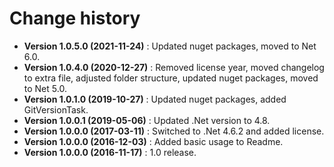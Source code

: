 # Change history

* **Version 1.0.5.0 (2021-11-24)** : Updated nuget packages, moved to Net 6.0.
* **Version 1.0.4.0 (2020-12-27)** : Removed license year, moved changelog to extra file, adjusted folder structure, updated nuget packages, moved to Net 5.0.
* **Version 1.0.1.0 (2019-10-27)** : Updated nuget packages, added GitVersionTask.
* **Version 1.0.0.1 (2019-05-06)** : Updated .Net version to 4.8.
* **Version 1.0.0.0 (2017-03-11)** : Switched to .Net 4.6.2 and added license.
* **Version 1.0.0.0 (2016-12-03)** : Added basic usage to Readme.
* **Version 1.0.0.0 (2016-11-17)** : 1.0 release.